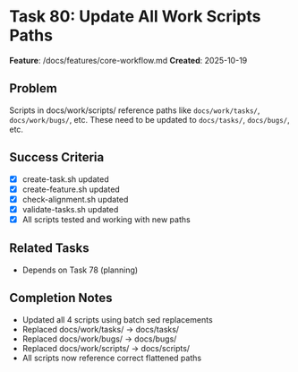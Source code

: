 # Task 80: Update All Work Scripts Paths

**Feature**: /docs/features/core-workflow.md
**Created**: 2025-10-19

## Problem
Scripts in docs/work/scripts/ reference paths like `docs/work/tasks/`, `docs/work/bugs/`, etc. These need to be updated to `docs/tasks/`, `docs/bugs/`, etc.

## Success Criteria
- [x] create-task.sh updated
- [x] create-feature.sh updated
- [x] check-alignment.sh updated
- [x] validate-tasks.sh updated
- [x] All scripts tested and working with new paths

## Related Tasks
- Depends on Task 78 (planning)

## Completion Notes
- Updated all 4 scripts using batch sed replacements
- Replaced docs/work/tasks/ → docs/tasks/
- Replaced docs/work/bugs/ → docs/bugs/
- Replaced docs/work/scripts/ → docs/scripts/
- All scripts now reference correct flattened paths
